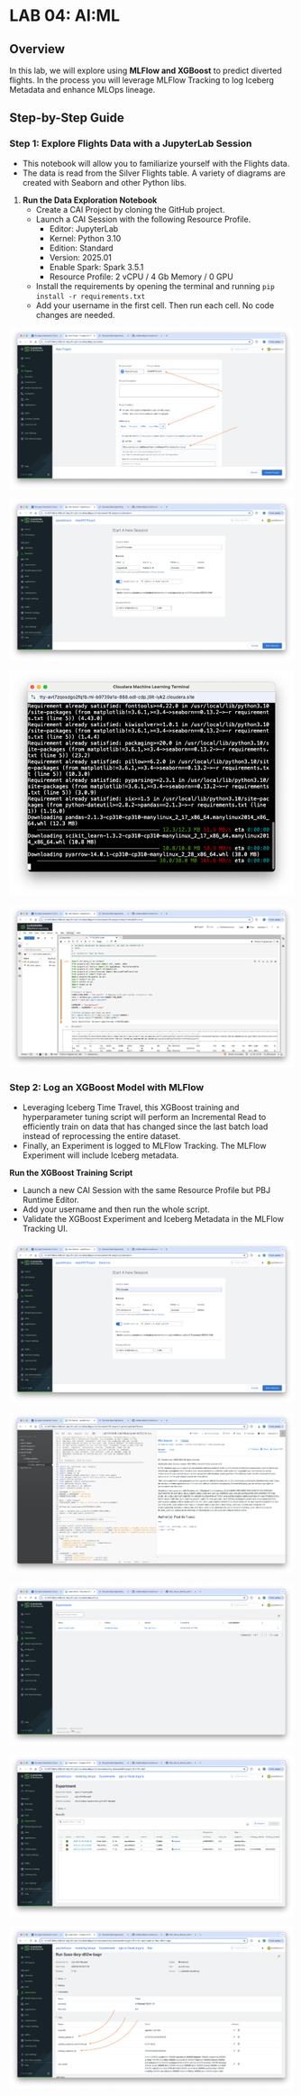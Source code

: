# LAB 04: AI:ML

## Overview

In this lab, we will explore using **MLFlow and XGBoost** to predict diverted flights. In the process you will leverage MLFlow Tracking to log Iceberg Metadata and enhance MLOps lineage.

## Step-by-Step Guide

### Step 1: Explore Flights Data with a JupyterLab Session

- This notebook will allow you to familiarize yourself with the Flights data.
- The data is read from the Silver Flights table. A variety of diagrams are created with Seaborn and other Python libs.

1. **Run the Data Exploration Notebook**  
   - Create a CAI Project by cloning the GitHub project.
   - Launch a CAI Session with the following Resource Profile.
        * Editor: JupyterLab
        * Kernel: Python 3.10
        * Edition: Standard
        * Version: 2025.01
        * Enable Spark: Spark 3.5.1
        * Resource Profile: 2 vCPU / 4 Gb Memory / 0 GPU
    - Install the requirements by opening the terminal and running ```pip install -r requirements.txt```
    - Add your username in the first cell. Then run each cell. No code changes are needed.

![alt text](../img/cai_project_1.png)

![alt text](../img/cai_sess_1.png)

![alt text](../img/cai_reqs.png)

![alt text](../img/cai_sess_2.png)

### Step 2: Log an XGBoost Model with MLFlow

- Leveraging Iceberg Time Travel, this XGBoost training and hyperparameter tuning script will perform an Incremental Read to efficiently train on data that has changed since the last batch load instead of reprocessing the entire dataset.
- Finally, an Experiment is logged to MLFlow Tracking. The MLFlow Experiment will include Iceberg metadata.

**Run the XGBoost Training Script**  
   - Launch a new CAI Session with the same Resource Profile but PBJ Runtime Editor.
   - Add your username and then run the whole script.
   - Validate the XGBoost Experiment and Iceberg Metadata in the MLFlow Tracking UI.

![alt text](../img/cai_sess_3.png)

![alt text](../img/cai_session_4.png)

![alt text](../img/cai_mlflow_1.png)

![alt text](../img/cai_mlflow_2.png)

![alt text](../img/cai_mlflow_3.png)
